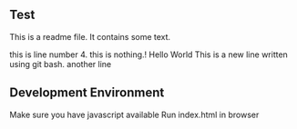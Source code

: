## Test
This is a readme file. It contains some text.

this is line number 4.
this is nothing.!
Hello World
This is a new line written using git bash.
another line

## Development Environment

Make sure you have javascript available
Run index.html in browser
